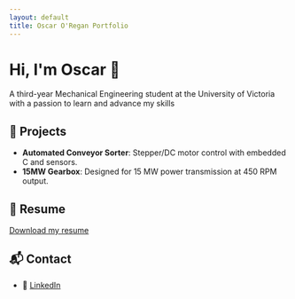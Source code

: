 ```yaml
---
layout: default
title: Oscar O'Regan Portfolio 
---
```


# Hi, I'm Oscar 👋

A third-year Mechanical Engineering student at the University of Victoria with a passion to learn and advance my skills

## 🔧 Projects

- **Automated Conveyor Sorter**: Stepper/DC motor control with embedded C and sensors.
- **15MW Gearbox**: Designed for 15 MW power transmission at 450 RPM output.

## 📄 Resume
[Download my resume](./Resume2025.pdf)

## 📬 Contact
- 🔗 [LinkedIn](www.linkedin.com/in/oscar-oregan)  
